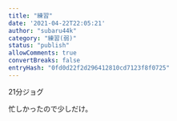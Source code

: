 ```yaml
---
title: "練習"
date: '2021-04-22T22:05:21'
author: "subaru44k"
category: "練習(弱)"
status: "publish"
allowComments: true
convertBreaks: false
entryHash: "0fd0d22f2d296412810cd7123f8f0725"
---
```

21分ジョグ<div>
</div><div>忙しかったので少しだけ。</div>
